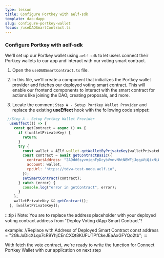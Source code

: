 ```yaml
---
type: lesson
title: Configure Portkey with aelf-sdk
template: dao-dapp
slug: configure-portkey-wallet
focus: /useDAOSmartContract.ts
---
```


### Configure Portkey with aelf-sdk

We'll set up our Portkey wallet using `aelf-sdk` to let users connect their Portkey wallets to our app and interact with our voting smart contract.

1. Open the `useDAOSmartContract.ts` file.

2. In this file, we'll create a component that initializes the Portkey wallet provider and fetches our deployed voting smart contract. This will enable our frontend components to interact with the smart contract for actions like joining the DAO, creating proposals, and more.

3. Locate the comment `Step A - Setup Portkey Wallet Provider` and replace the existing **useEffect** hook with the following code snippet:

```javascript title="useDAOSmartContract.ts" add={3-19}
 //Step A - Setup Portkey Wallet Provider
  useEffect(() => {
    const getContract = async () => {
      if (!walletPrivateKey) {
        return;
      }
      try {
        const wallet = AElf.wallet.getWalletByPrivateKey(walletPrivateKey);
        const contract = await getContractBasic({
          contractAddress: "2A9dd6syvmiqnFyDcybVvnvNhtNBWFjJqqaViQixNiWq6WSTQQ",
          account: wallet,
          rpcUrl: "https://tdvw-test-node.aelf.io",
        });
        setSmartContract(contract);
      } catch (error) {
        console.log("error in getContract", error);
      }
    };
    walletPrivateKey && getContract();
  }, [walletPrivateKey]);
```

:::tip
ℹ️ Note: You are to replace the address placeholder with your deployed voting contract address from "Deploy Voting dApp Smart Contract"!

example:
//Replace with Address of Deployed Smart Contract
const address = "2GkJoDicXLqo7cR9YhjCEnCXQt8KUFUTPfCkeJEaAxGFYQo2tb";
:::

With fetch the vote contract, we're ready to write the function for Connect Portkey Wallet with our application on next step